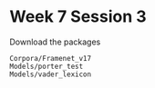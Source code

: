 Week 7 Session 3
================

Download the packages
```
Corpora/Framenet_v17
Models/porter_test
Models/vader_lexicon
```